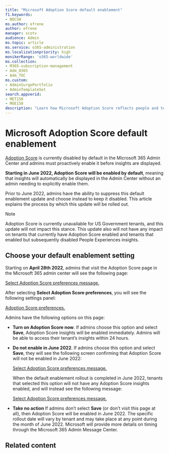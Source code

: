 ```yaml
---
title: "Microsoft Adoption Score default enablement"
f1.keywords:
- NOCSH
ms.author: efrene
author: efrene
manager: scotv
audience: Admin
ms.topic: article
ms.service: o365-administration
ms.localizationpriority: high
monikerRange: 'o365-worldwide'
ms.collection: 
- M365-subscription-management 
- Adm_O365
- Adm_TOC
ms.custom: 
- AdminSurgePortfolio
- AdminTemplateSet
search.appverid:
- MET150
- MOE150
description: "Learn how Microsoft Adoption Score reflects people and technology experience measurements and compare to organizations of similar size."
---
```


# Microsoft Adoption Score default enablement

[Adoption Score](productivity-score.md) is currently disabled by default in the Microsoft 365 Admin Center and admins must proactively enable it before insights are displayed. 

**Starting in June 2022, Adoption Score will be enabled by default**, meaning that insights will automatically be displayed in the Admin Center without an admin needing to explicitly enable them. 

Prior to June 2022, admins have the ability to suppress this default enablement update and choose instead to keep it disabled. This article explains the process by which this update will be rolled out. 


> [!NOTE]
> Adoption Score is currently unavailable for US Government tenants, and this update will not impact this stance. This update also will not have any impact on tenants that currently have Adoption Score enabled and tenants that enabled but subsequently disabled People Experiences insights.

## Choose your default enablement setting

Starting on **April 28th 2022**, admins that visit the Adoption Score page in the Microsoft 365 admin center will see the following page:<br/>

[Select Adoption Score preferences message.](../../media/adoption-score-will-be-turned-on.png)<br/>


After selecting **Select Adoption Score preferences**, you will see the following settings panel:<br/>

[Adoption Score preferences.](../../media/adoption-score-enablement-settings.png)<br/>


Admins have the following options on this page: 

- **Turn on Adoption Score now**. If admins choose this option and select **Save**, Adoption Score insights will be enabled immediately. Admins will be able to access their tenant’s insights within 24 hours. <br/>
- **Do not enable in June 2022**. If admins choose this option and select **Save**, they will see the following screen confirming that Adoption Score will not be enabled in June 2022: <br/>

    [Select Adoption Score preferences message.](../../media/adoption-score-not-turned-on.png)<br/>

    When the default enablement rollout is completed in June 2022, tenants that selected this option will not have any Adoption Score insights enabled, and will instead see the following message: <br/>

    [Select Adoption Score preferences message.](../../media/turn-on-adoption-score.png)<br/>

- **Take no action** If admins don’t select **Save** (or don’t visit this page at all), then Adoption Score will be enabled in June 2022. The specific rollout date will vary by tenant and may take place at any point during the month of June 2022. Microsoft will provide more details on timing through the Microsoft 365 Admin Message Center. <br/>


## Related content

